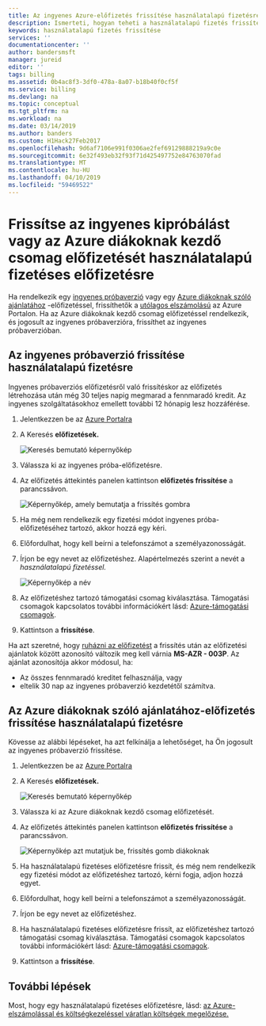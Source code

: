 ```yaml
---
title: Az ingyenes Azure-előfizetés frissítése használatalapú fizetésre |} A Microsoft Docs
description: Ismerteti, hogyan teheti a használatalapú fizetés frissítés egy ingyenes, és a követelményeket a
keywords: használatalapú fizetés frissítése
services: ''
documentationcenter: ''
author: bandersmsft
manager: jureid
editor: ''
tags: billing
ms.assetid: 0b4ac8f3-3df0-478a-8a07-b18b40f0cf5f
ms.service: billing
ms.devlang: na
ms.topic: conceptual
ms.tgt_pltfrm: na
ms.workload: na
ms.date: 03/14/2019
ms.author: banders
ms.custom: H1Hack27Feb2017
ms.openlocfilehash: 9d6af7106e991f0306ae2fef69129888219a9c0e
ms.sourcegitcommit: 6e32f493eb32f93f71d425497752e84763070fad
ms.translationtype: MT
ms.contentlocale: hu-HU
ms.lasthandoff: 04/10/2019
ms.locfileid: "59469522"
---
```

# <a name="upgrade-your-free-trial-or-azure-for-students-starter-subscription-to-pay-as-you-go"></a>Frissítse az ingyenes kipróbálást vagy az Azure diákoknak kezdő csomag előfizetését használatalapú fizetéses előfizetésre

Ha rendelkezik egy [ingyenes próbaverzió](https://azure.microsoft.com/free/) vagy egy [Azure diákoknak szóló ajánlatához](https://azure.microsoft.com/offers/ms-azr-0144p/) -előfizetéssel, frissíthetők a [utólagos elszámolású](https://azure.microsoft.com/offers/ms-azr-0003p/) az Azure Portalon. Ha az Azure diákoknak kezdő csomag előfizetéssel rendelkezik, és jogosult az ingyenes próbaverzióra, frissíthet az ingyenes próbaverzióban.

<a id="freetrial"></a>

## <a name="upgrade-your-free-trial-to-pay-as-you-go"></a>Az ingyenes próbaverzió frissítése használatalapú fizetésre

Ingyenes próbaverziós előfizetésről való frissítéskor az előfizetés létrehozása után még 30 teljes napig megmarad a fennmaradó kredit. Az ingyenes szolgáltatásokhoz emellett további 12 hónapig lesz hozzáférése.

1. Jelentkezzen be az [Azure Portalra](https://portal.azure.com)
1. A Keresés **előfizetések.**

    ![Keresés bemutató képernyőkép](./media/billing-upgrade-azure-subscription/search-subscriptions-ibiza.png)

1. Válassza ki az ingyenes próba-előfizetésre.
1. Az előfizetés áttekintés panelen kattintson **előfizetés frissítése** a parancssávon.

    ![Képernyőkép, amely bemutatja a frissítés gombra](./media/billing-upgrade-azure-subscription/free-upgrade-button.png)

1. Ha még nem rendelkezik egy fizetési módot ingyenes próba-előfizetéséhez tartozó, akkor hozzá egy kéri.
1. Előfordulhat, hogy kell beírni a telefonszámot a személyazonosságát.
1. Írjon be egy nevet az előfizetéshez. Alapértelmezés szerint a nevét a *használatalapú fizetéssel.*

     ![Képernyőkép a név](./media/billing-upgrade-azure-subscription/free-upgrade-name.png)

1. Az előfizetéshez tartozó támogatási csomag kiválasztása. Támogatási csomagok kapcsolatos további információkért lásd: [Azure-támogatási csomagok](https://azure.microsoft.com/us/support/plans/).

1. Kattintson a **frissítése**.

Ha azt szeretné, hogy [ruházni az előfizetést](billing-subscription-transfer.md) a frissítés után az előfizetési ajánlatok között azonosító változik meg kell várnia **MS-AZR - 003P**. Az ajánlat azonosítója akkor módosul, ha:

* Az összes fennmaradó kreditet felhasználja, vagy
* eltelik 30 nap az ingyenes próbaverzió kezdetétől számítva.

<a id="student"></a>

## <a name="upgrade-your-azure-for-students-starter-subscription-to-pay-as-you-go"></a>Az Azure diákoknak szóló ajánlatához-előfizetés frissítése használatalapú fizetésre

Kövesse az alábbi lépéseket, ha azt felkínálja a lehetőséget, ha Ön jogosult az ingyenes próbaverzió frissítése.

1. Jelentkezzen be az [Azure Portalra](https://portal.azure.com)
1. A Keresés **előfizetések.**

    ![Keresés bemutató képernyőkép](./media/billing-upgrade-azure-subscription/search-subscriptions-ibiza.png)

1. Válassza ki az Azure diákoknak kezdő csomag előfizetését.
1. Az előfizetés áttekintés panelen kattintson **előfizetés frissítése** a parancssávon.

    ![Képernyőkép azt mutatjuk be, frissítés gomb diákoknak](./media/billing-upgrade-azure-subscription/student-upgrade-ibiza.png)

1. Ha használatalapú fizetéses előfizetésre frissít, és még nem rendelkezik egy fizetési módot az előfizetéshez tartozó, kérni fogja, adjon hozzá egyet.
1. Előfordulhat, hogy kell beírni a telefonszámot a személyazonosságát.
1. Írjon be egy nevet az előfizetéshez.
1. Ha használatalapú fizetéses előfizetésre frissít, az előfizetéshez tartozó támogatási csomag kiválasztása. Támogatási csomagok kapcsolatos további információkért lásd: [Azure-támogatási csomagok](https://azure.microsoft.com/us/support/plans/).

1. Kattintson a **frissítése**.

## <a name="next-steps"></a>További lépések

Most, hogy egy használatalapú fizetéses előfizetésre, lásd: [az Azure-elszámolással és költségkezeléssel váratlan költségek megelőzése.](billing-getting-started.md)
